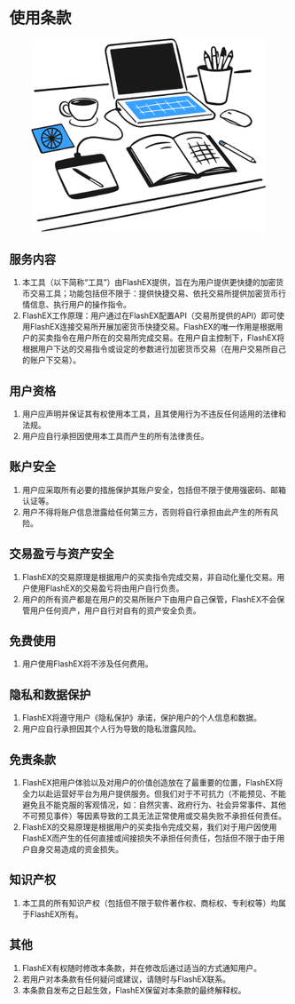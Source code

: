 # 使用条款

<figure><img src="../.gitbook/assets/Group4.png" alt=""><figcaption></figcaption></figure>

## 服务内容

1. 本工具（以下简称“工具”）由FlashEX提供，旨在为用户提供更快捷的加密货币交易工具；功能包括但不限于：提供快捷交易、依托交易所提供加密货币行情信息、执行用户的操作指令。
2. FlashEX工作原理：用户通过在FlashEX配置API（交易所提供的API）即可使用FlashEX连接交易所开展加密货币快捷交易。FlashEX的唯一作用是根据用户的买卖指令在用户所在的交易所完成交易。在用户自主控制下，FlashEX将根据用户下达的交易指令或设定的参数进行加密货币交易（在用户交易所自己的账户下交易）。

## 用户资格

1. 用户应声明并保证其有权使用本工具，且其使用行为不违反任何适用的法律和法规。
2. 用户应自行承担因使用本工具而产生的所有法律责任。

## 账户安全

1. 用户应采取所有必要的措施保护其账户安全，包括但不限于使用强密码、邮箱认证等。
2. 用户不得将账户信息泄露给任何第三方，否则将自行承担由此产生的所有风险。

## 交易盈亏与资产安全

1. FlashEX的交易原理是根据用户的买卖指令完成交易，非自动化量化交易。用户使用FlashEX的交易盈亏将由用户自行负责。
2. 用户的所有资产都是在用户的交易所账户下由用户自己保管，FlashEX不会保管用户任何资产，用户自行对自有的资产安全负责。

## 免费使用

1. 用户使用FlashEX将不涉及任何费用。

## 隐私和数据保护

1. FlashEX将遵守用户《隐私保护》承诺，保护用户的个人信息和数据。
2. 用户应自行承担因其个人行为导致的隐私泄露风险。

## 免责条款

1. FlashEX把用户体验以及对用户的价值创造放在了最重要的位置，FlashEX将全力以赴运营好平台为用户提供服务。但我们对于不可抗力（不能预见、不能避免且不能克服的客观情况，如：自然灾害、政府行为、社会异常事件、其他不可预见事件）等因素导致的工具无法正常使用或交易失败不承担任何责任。
2. FlashEX的交易原理是根据用户的买卖指令完成交易，我们对于用户因使用FlashEX而产生的任何直接或间接损失不承担任何责任，包括但不限于由于用户自身交易造成的资金损失。

## 知识产权

1. 本工具的所有知识产权（包括但不限于软件著作权、商标权、专利权等）均属于FlashEX所有。

## 其他

1. FlashEX有权随时修改本条款，并在修改后通过适当的方式通知用户。
2. 若用户对本条款有任何疑问或建议，请随时与FlashEX联系。
3. 本条款自发布之日起生效，FlashEX保留对本条款的最终解释权。
